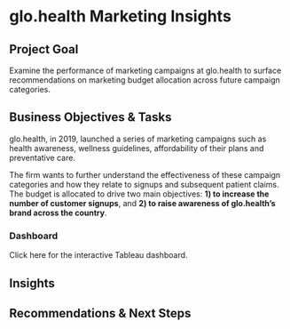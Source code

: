 # glo.health Marketing Insights

## Project Goal
Examine the performance of marketing campaigns at glo.health to surface recommendations on marketing budget allocation across future campaign categories.

## Business Objectives & Tasks
glo.health, in 2019, launched a series of marketing campaigns such as health awareness, wellness guidelines, affordability of their plans and preventative care.

The firm wants to further understand the effectiveness of these campaign categories and how they relate to signups and subsequent patient claims. The budget is allocated to drive two main objectives: **1) to increase the number of customer signups**, and **2) to raise awareness of glo.health’s brand across the country**.

### Dashboard
Click here for the interactive Tableau dashboard.

## Insights

## Recommendations & Next Steps
